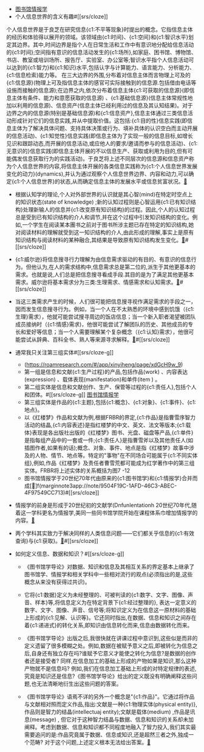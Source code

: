 - [图书馆情报学](marginnote3app://notebook/35A8B46B-B497-49E6-BF89-106A513E6697)
- 个人信息世界的含义有趣#[[srs/cloze]]

个人信息世界是于良芝在研究信息{c1:不平等现象}时提出的概念。它指信息主体的经历和体验得以展开的领域。该领域由{c1:时间}、{c1:空间}和{c1:智识水平}划定其边界。其中,时间边界是指个人在日常生活和工作中有意识地分配给信息活动的{c1:时间};空间指有意识的信息活动发生的{c1:场所},如家庭、困书馆、博物馆、书店、教室或培训场所、报告厅、实验室、办公室等;智识水平指个人信息活动可以达到的{c1:智力}和{c1:知识}水平,包括认字与计算能力、语言能力、分析能力、{c1:信息检索}能力等。
在三大边界的外围,分布着对信息主体而言物理上可及的{c1:信息源}(物理上可及指信息主体的感官可实际接触到的信息源.包括借由电话等设施而接触的信息源);在边界之内,依次分布着信息主体{c1:可获取的信息源}(即信息主体有条件、能力和意愿获取的信息源) 、{c1:基础信息源}(信息主体常规性地加以利用的信息源)、信息资产(信息主体已经利用过的信息及其认知结果)。对于边界之内的信息源(特别是基础信息源)和{c1:信息资产},信息主体通过三类信息活动形成针对它们的信息实践,并从中提取价值。这包括:{c1:目的性}信息实践(即信息主体为了解决具体问题、支持具体决策或行为、填补具体的认识空白而主动开展的信息活动)、{c1:知觉性}信息实践(即信息主体为了实现一般的信息目标,如增长见识和跟踪动态,而开展的信息活动,或应他人的要求/邀请而参与的信息活动)、{c1:无意识的}信息实践(即信息主体开展的不以信息生产、获取或利用为目的,但有可能偶发信息获取行为的实践活动)。于良芝将上述不同层次的信息源和信息资产称为个人信息世界的内容,将信息主体开展的各类信息实践称为{c1:个人信息世界发展变化的动力}(dynamics),并认为通过观察个人信息世界边界、内容和动力,可以确定{c1:个人信息世界}的状态,从而确定信息主体的发展水平或信息贫富状况。[🍎](marginnote3app://note/30BF9068-A52C-4926-82C6-21EE831B9363)
- 根据认知学的理论,个人对外部世界的认识就是其心智(mind)在特定时空点上的知识状态(state of knowledge) ;新的认知过程则是心智运用{c1:已有知识结构}处理新输人的信息并{c1:改变原有知识结构}的过程。因此,个人的认知过程总是受到已有知识结构的介人和调节,并在这个过程中引发知识结构的变化。例如,一个学生在阅读某本團书之前对于图书所涉主题已存在特定的知识结构,她对阅读材料的理解就受到这一知识结构的介人,由此形成的理解,事实上是原有知识结构与阅读材料的某种融合,其结果是导致原有知识结构发生变化。[🍎](marginnote3app://note/38E7BF9F-8613-4EF8-8D6B-6F712743F9BF)#[[srs/cloze]]
- {c1:威尔逊}将信息搜寻行力理解为由信息需求驱动的有目的、有意识的信息行为。但他认为,在人的需求结构中,信息需求总是第二位的,派生于其他更基本的需求。也就是说,人们总是把信息搜寻看成手段.其目的是为了满足其他更基本需求。威尔逊将基本需求分为三类:生理需求、情感需求和认知需求。[🍎](marginnote3app://note/F49441F1-3278-4EE1-B841-C3D4618C2FE1)#[[srs/cloze]]
- 当这三类需求产生的时候，人们很可能把信息搜寻视作满足需求的手段之一，因而发生信息搜寻行为。例如，当一个人在不太熟悉的环境中感到饥饿（{c1:生理}需求），他就可能尝试搜寻周边的饭店信息；当一个新入职者渴望被团队成员接纳时（{c1:情感}需求)，他很可能尝试了解团队的历史、其他成员的专长和爱好等信息；当一个人需要理解某个复杂概念（{c1:认知}需求），他很可能尝试从辞典、百科全书、熟人等来源寻求解释。[🍎](marginnote3app://note/9ABC5189-25C5-4525-B529-1A93ACBCD5ED)#[[srs/cloze]] 
- 通常我只关注第三组实体#[[srs/cloze-g]]
    - (https://roamresearch.com/#/app/xinyiheng/page/xdGcH9w_9)
    - 第一组是信息和文献{c1:生产过程}的产品,包括作品(work) 、内容表达(expression) 、载体表现(manifestation)和单件(item ) 。
    - 第二组实体是信息和文献创作、生产、保管等过程的{c1:责任人},包括个人和团体。#[[srs/cloze-g]]
[图书馆情报学](https://roamresearch.com/#/app/xinyiheng/page/xdGcH9w_9)
    - 第三组实体是作品的{c1:主题},包括{c1:概念}、{c1:对象}、{c1:事件}、{c1:地点}。
    - 以《红楼梦》作品和文献为例,根据FRBR的界定,{c1:作品}是指曹雪序智力活动的结晶,{c1:内容表述}是指红楼梦的中文、英文、法文等版本;{c1:载体}表现是各出版社出版的《红楼梦》图书、光盘、磁盘等产品,{c1:单件}是指每组产品中的一套或一件;{c1:责任人}是指曹雪斧以及其他责任人(如插图作者,如果有的话);概念、对象、事件、地点是指《红楼梦》故事中涉及的人物、情节、地点等。特定的"事物"在不同场合可能属于{c1:不同实体组},例如,作品《红楼梦》及责任者曹雪荒都可能成为红学著作中的第三组实体。FRBR将上述实体的关系概括为图7 -12
    - 图书馆情报学于20世纪70年代由原来的{c1:图书馆学}和{c1:情报学}合并而成[🍎]f(marginnote3app://note/9504F19C-1AFD-46C3-ABEC-4F97549CC713)#[[srs/cloze]]
- 情报学的前身是形成于20世纪初的文献学(Dnfunlentationh 20世纪70年代,随着这一学科更名为情报学,美同一些同书馆学院开始在课程体系巾增加情报学的内容。[🍎](marginnote3app://note/B31F8CB6-5A1D-4FDC-BC3B-5F181CA6BE2C)
- 两个学科其实致力于解决同样的人类信息问题——它们都关乎信息的{c1:有效查询}与{c1:获取}。[🍎](marginnote3app://note/807E9196-A20D-4070-9B8F-D6EF96C99BD9)#[[srs/cloze]]
- 如何定义信息、数据和知识？#[[srs/cloze-g]]

    - 《图书馆学导论》对数据、知识和信息及其相互关系的界定基本上继承了图书馆学、情报学和相关学科中一些相对流行的观点(必须指出的是,这些概念从来没有获得过共识)。
    - 它将{c1:数据}定义为未经整理的、可被判读的{c1:数字、文字、图像、声音、样本}等,将信息定义为在特定背景下{c1:经过整理的}, 表达一定意义的数字、文字、图像、声音、信号等;将知识定义为在信息这一原材料的基础上形成的{c1:见解、认识等}。它还同时指出,在数据、信息和知识之间存在着{c1:递进式}的转化关系,即知识由信息转化而来,信息由数据转化而来。

    - 《图书馆学导论》出版之后,我很快就在讲课过程中意识到,这些似是而非的定义遗留了很多模糊之处。例如,数据在被赋予意义之后,即被转化为信息之后,自身还有独立存在吗?谁赋予它意义才能使之转化为信息?是数据的创作者还是接受者? 同样,在信息加工的基础上形成的产物如果是知识,那么这种产物就不是信息吗? 例如,我们在信息加工基础上形成的对特定规律的表述,究竟是知识还是信息?《图书馆学导论》给出的定义既没有明确阐释这些问题,也无法清晰地衍生出这些问题的答案。
    - 《图书馆学导论》语焉不详的另外一个概念是"{c1:作品}"。它通过将作品与文献相对照而定义作品,指出:文献是一种{c1:物理实体(physical entity)},作品则是智力的结晶(intellectuaj entity);文献是载体(medium) ,作品是讯息(message) , 但它对于这种智力结晶与数据、信息和知识的关系却未加阐释。考虑到数据、信息和知识都不同程度地融入了智力投入,我们其实最需要追问的是:作品究竟属于数据、信息或知识,还是超然三者之外,独成一个范畴? 对于这个问题,上述定义根本无法给出答案。[🍎](marginnote3app://note/6132E26B-9C93-4A78-9621-40A2C0A98BD2)
